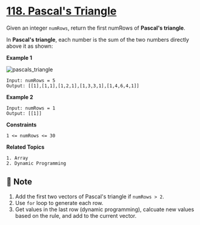 # [118. Pascal's Triangle](https://leetcode.com/problems/pascals-triangle)

Given an integer `numRows`, return the first numRows of **Pascal's triangle**.

In **Pascal's triangle**, each number is the sum of the two numbers directly above it as shown:

**Example 1**

![pascals_triangle](https://upload.wikimedia.org/wikipedia/commons/0/0d/PascalTriangleAnimated2.gif)

```text
Input: numRows = 5
Output: [[1],[1,1],[1,2,1],[1,3,3,1],[1,4,6,4,1]]
```

**Example 2**

```text
Input: numRows = 1
Output: [[1]]
```

**Constraints**

```text
1 <= numRows <= 30
```

**Related Topics**

```text
1. Array
2. Dynamic Programming
```

## :memo: Note
1. Add the first two vectors of Pascal's triangle if `numRows > 2`.
2. Use `for` loop to generate each row.
3. Get values in the last row (dynamic programming), calcuate new values based on the rule, and add to the current vector.
